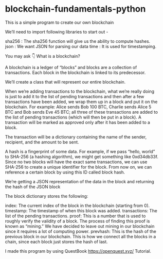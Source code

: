 # blockchain-fundamentals-python

This is a simple program to create our own blockchain

We’ll need to import following libraries to start out -

<break>
sha256 : The sha256 function will give us the ability to compute hashes.<break>
json : We want JSON for parsing our data <break>
time : It is used for timestamping.<break>


You may ask 👇
What is a blockchain?

A blockchain is a ledger of “blocks” and blocks are a collection of transactions. Each block in the blockchain is linked to its predecessor.


We’ll create a class that will represent our entire blockchain.

When we’re adding transactions to the blockchain, what we’re really doing is just to add it to the list of pending transactions and then after a few transactions have been added, we wrap them up in a block and put it on the blockchain. For example: Alice sends Bob 100 BTC, Charlie sends Alice 5 BTC and Bob sends Eve 45 BTC; all three of these transactions are added to the list of pending transactions (which will then be put in a block). A transaction will be marked as approved only after it has been added to a block.

The transaction will be a dictionary containing the name of the sender, recipient, and the amount to be sent.

A hash is a fingerprint of some data. For example, if we pass “hello, world” to SHA-256 (a hashing algorithm), we might get something like 0xd34db33f. Since no two blocks will have the exact same transactions, we can use SHA-256 to create a unique identifier for the block. From now on, we can reference a certain block by using this ID called block hash.


We’re getting a JSON representation of the data in the block and returning the hash of the JSON block


The block dictionary stores the following:

index: The current index of the block in the blockchain (starting from 0).<break>
timestamp: The timestamp of when this block was added.<break>
transactions: The list of the pending transactions.<break>
proof: This is a number that is used to roughly verify the validity of a block. The process of finding this proof is known as “mining.” We have decided to leave out mining in our blockchain since it requires a lot of computing power.<break>
prevhash: This is the hash of the previous block in our blockchain. This is how we connect all the blocks in a chain, since each block just stores the hash of last.<break>


I made this program by using QuestBook https://openquest.xyz/ Tutorial.
